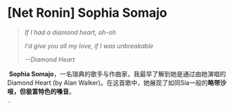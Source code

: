 # [Net Ronin] Sophia Somajo

> _If I had a diamond heart, oh-oh_
>
> *I'd give you all my love, if I was unbreakable*
>
> *--Diamond Heart*

​	**Sophia Somajo**，一名瑞典的歌手与作曲家，我最早了解到她是通过由她演唱的Diamond Heart (by Alan Walker)。在这首歌中，她展现了如同Sia一般的**略带沙哑，但极富特色的嗓音**。

<img src="https://cdn.jsdelivr.net/gh/GensMordor/GensPersonalNotes@main/images/soso.png" alt="soso" style="zoom:15%;" />
